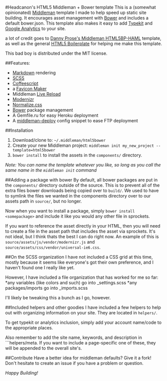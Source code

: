 #Headcanon's HTML5 Middleman + Bower template
This is a (somewhat opinionated) [Middleman](http://middlemanapp.com) template I made to help speed up static site building. It encourages asset management with [Bower](http://github.com/twitter/bower) and includes a default bower.json. This template also makes it easy to add [Typekit](http://typekit.com) and [Google Analytics](http://google.com/analytics) to your site. 

a lot of credit goes to [Danny Prose's Middleman HTML5BP-HAML](https://github.com/dannyprose/Middleman-HTML5BP-HAML) template, as well as the general [HTML5 Boilerplate](http://html5boilerplate.com) for helping me make this template.

This bad boy is distributed under the MIT license.


##Features:
* [Markdown](http://daringfireball.net/projects/markdown/) rendering
* [SCSS](http://sass-lang.com)
* [Coffeescript](http://coffeescript.org)
* a [Favicon Maker](http://github.com/follmann/middleman-favicon-maker)
* Middleman [Live Reload](http://github.com/middleman/middleman-livereload)
* [Modernizr](http://modernizr.com)
* [Normalize.css](http://necolas.github.com/normalize.css) 
* [Bower](http://github.com/twitter/bower) package management
* A Gemfile.ru for easy Heroku deployment
* A [middleman-deploy](http://github.com/tvaughan/middleman-deploy) config snippet to ease FTP deployment


##Installation
1. Download/clone to: `~/.middleman/html5bower`
2. Create your new Middleman project: `middleman init my_new_project --template=html5bower`
3. `bower install` to install the assets in the `components/` directory.


*Note: You can name the template whatever you like, so long as you call the same name in the `middleman init` command*


##Adding a package with bower
By default, all bower packages are put in the ```components/``` directory outside of the source. This is to prevent all of the extra files bower downloads being copied over to ```build/```.
We used to have to symlink the files we wanted in the components directory over to our assets path in ```source/```, but no longer.

Now when you want to install a package, simply ```bower install <somepackage>``` and include it like you would any other file in sprockets.

If you want to reference the asset directly in your HTML, then you will need to create a file in the asset path that includes the asset via sprockets. It's not ideal, but I think thats the best I can do right now.  An example of this is ```source/assets/js/vendor/modernizr.js``` and ```source/assets/css/vendor/universal-ie6.css```.


##On the SCSS organization
I have not included a CSS grid at this time, mostly because it seems like everyone's got their own preference, and I haven't found one I really like yet.

However, I have included a file organization that has worked for me so far:
*any variables (like colors and such) go into _settings.scss
*any packages/imports go into _imports.scss

I'll likely be tweaking this a bunch as I go, however.


##Included helpers and other goodies
I have included a few helpers to help out with organizing information on your site. They are located in ```helpers/```.

To get typekit or analytics inclusion, simply add your account name/code to the appropriate places.

Also remember to add the site name, keywords, and description in ```helpers/meta. If you want to include a page-specific one of these, they will be appended to the overall site's.


##Contribute
Have a better idea for middleman defaults? Give it a fork! Don't hesitate to create an issue if you have a problem or question.

*Happy Building!*
